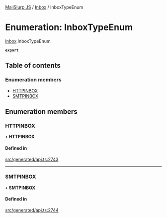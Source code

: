 [MailSlurp JS](../README.md) / [Inbox](../modules/Inbox.md) / InboxTypeEnum

# Enumeration: InboxTypeEnum

[Inbox](../modules/Inbox.md).InboxTypeEnum

**`export`**

## Table of contents

### Enumeration members

- [HTTPINBOX](Inbox.InboxTypeEnum.md#httpinbox)
- [SMTPINBOX](Inbox.InboxTypeEnum.md#smtpinbox)

## Enumeration members

### HTTPINBOX

• **HTTPINBOX**

#### Defined in

[src/generated/api.ts:2743](https://github.com/mailslurp/mailslurp-client/blob/113e801/src/generated/api.ts#L2743)

___

### SMTPINBOX

• **SMTPINBOX**

#### Defined in

[src/generated/api.ts:2744](https://github.com/mailslurp/mailslurp-client/blob/113e801/src/generated/api.ts#L2744)
